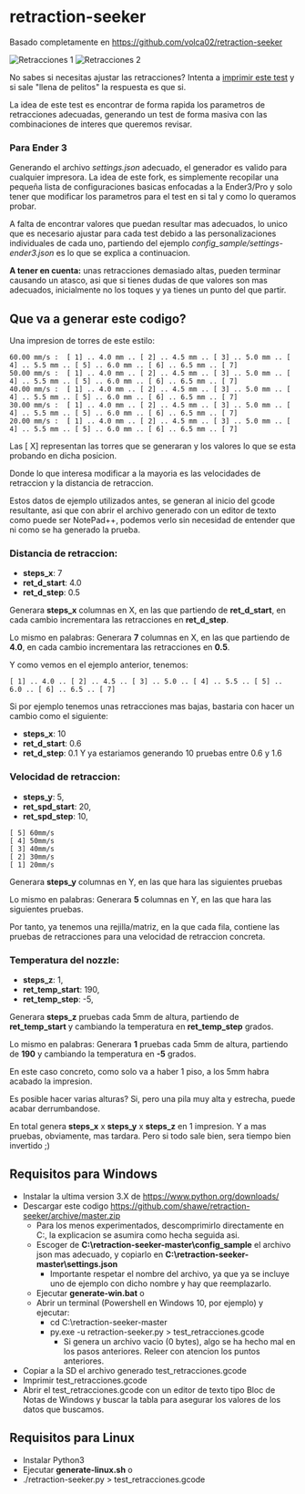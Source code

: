 # retraction-seeker

Basado completamente en https://github.com/volca02/retraction-seeker

![Retracciones 1](https://cdn.thingiverse.com/renders/10/b3/ff/01/dc/cDSC_0050_preview_featured.jpg)
![Retracciones 2](https://cdn.thingiverse.com/renders/5c/51/01/9b/33/1355deb5276418003ca1f1376e1173a4_preview_featured.jpg)

No sabes si necesitas ajustar las retracciones? Intenta a [imprimir este test](https://www.thingiverse.com/thing:909901) y si sale "llena de pelitos" la respuesta es que si.

La idea de este test es encontrar de forma rapida los parametros de retracciones adecuadas, generando un test de forma masiva con las combinaciones de interes que queremos revisar.

### Para Ender 3

Generando el archivo *settings.json* adecuado, el generador es valido para cualquier impresora. La idea de este fork, es simplemente recopilar una pequeña lista de configuraciones basicas enfocadas a la Ender3/Pro y solo tener que modificar los parametros para el test en si tal y como lo queramos probar.

A falta de encontrar valores que puedan resultar mas adecuados, lo unico que es necesario ajustar para cada test debido a las personalizaciones individuales de cada uno, partiendo del ejemplo *config_sample/settings-ender3.json* es lo que se explica a continuacion.

**A tener en cuenta:** unas retracciones demasiado altas, pueden terminar causando un atasco, asi que si tienes dudas de que valores son mas adecuados, inicialmente no los toques y ya tienes un punto del que partir.

## Que va a generar este codigo?

Una impresion de torres de este estilo:

```
60.00 mm/s :  [ 1] .. 4.0 mm .. [ 2] .. 4.5 mm .. [ 3] .. 5.0 mm .. [ 4] .. 5.5 mm .. [ 5] .. 6.0 mm .. [ 6] .. 6.5 mm .. [ 7]
50.00 mm/s :  [ 1] .. 4.0 mm .. [ 2] .. 4.5 mm .. [ 3] .. 5.0 mm .. [ 4] .. 5.5 mm .. [ 5] .. 6.0 mm .. [ 6] .. 6.5 mm .. [ 7]
40.00 mm/s :  [ 1] .. 4.0 mm .. [ 2] .. 4.5 mm .. [ 3] .. 5.0 mm .. [ 4] .. 5.5 mm .. [ 5] .. 6.0 mm .. [ 6] .. 6.5 mm .. [ 7]
30.00 mm/s :  [ 1] .. 4.0 mm .. [ 2] .. 4.5 mm .. [ 3] .. 5.0 mm .. [ 4] .. 5.5 mm .. [ 5] .. 6.0 mm .. [ 6] .. 6.5 mm .. [ 7]
20.00 mm/s :  [ 1] .. 4.0 mm .. [ 2] .. 4.5 mm .. [ 3] .. 5.0 mm .. [ 4] .. 5.5 mm .. [ 5] .. 6.0 mm .. [ 6] .. 6.5 mm .. [ 7]
```

Las [ X] representan las torres que se generaran y los valores lo que se esta probando en dicha posicion.

Donde lo que interesa modificar a la mayoria es las velocidades de retraccion y la distancia de retraccion.

Estos datos de ejemplo utilizados antes, se generan al inicio del gcode resultante, asi que con abrir el archivo generado con un editor de texto como puede ser NotePad++, podemos verlo sin necesidad de entender que ni como se ha generado la prueba.  

### Distancia de retraccion:
- **steps_x**: 7
- **ret_d_start**: 4.0
- **ret_d_step**: 0.5

Generara **steps_x** columnas en X, en las que partiendo de **ret_d_start**, en cada cambio incrementara las retracciones en **ret_d_step**.

Lo mismo en palabras: Generara **7** columnas en X, en las que partiendo de **4.0**, en cada cambio incrementara las retracciones en **0.5**.

Y como vemos en el ejemplo anterior, tenemos:  

```
[ 1] .. 4.0 .. [ 2] .. 4.5 .. [ 3] .. 5.0 .. [ 4] .. 5.5 .. [ 5] .. 6.0 .. [ 6] .. 6.5 .. [ 7]

```

Si por ejemplo tenemos unas retracciones mas bajas, bastaria con hacer un cambio como el siguiente:
- **steps_x**: 10
- **ret_d_start**: 0.6
- **ret_d_step**: 0.1
Y ya estariamos generando 10 pruebas entre 0.6 y 1.6

### Velocidad de retraccion:
- **steps_y**: 5,
- **ret_spd_start**: 20,
- **ret_spd_step**: 10,

```
[ 5] 60mm/s
[ 4] 50mm/s
[ 3] 40mm/s
[ 2] 30mm/s
[ 1] 20mm/s
```

Generara **steps_y** columnas en Y, en las que hara las siguientes pruebas

Lo mismo en palabras: Generara **5** columnas en Y, en las que hara las siguientes pruebas.

Por tanto, ya tenemos una rejilla/matriz, en la que cada fila, contiene las pruebas de retracciones para una velocidad de retraccion concreta.


### Temperatura del nozzle:
- **steps_z**: 1,
- **ret_temp_start**: 190,
- **ret_temp_step**: -5,

Generara **steps_z** pruebas cada 5mm de altura, partiendo de **ret_temp_start** y cambiando la temperatura en **ret_temp_step** grados.

Lo mismo en palabras: Generara **1** pruebas cada 5mm de altura, partiendo de **190** y cambiando la temperatura en **-5** grados.

En este caso concreto, como solo va a haber 1 piso, a los 5mm habra acabado la impresion.

Es posible hacer varias alturas? Si, pero una pila muy alta y estrecha, puede acabar derrumbandose.

En total genera **steps_x** x **steps_y** x **steps_z** en 1 impresion. Y a mas pruebas, obviamente, mas tardara. Pero si todo sale bien, sera tiempo bien invertido ;)


## Requisitos para Windows
- Instalar la ultima version 3.X de https://www.python.org/downloads/
- Descargar este codigo https://github.com/shawe/retraction-seeker/archive/master.zip
  - Para los menos experimentados, descomprimirlo directamente en C:, la explicacion se asumira como hecha seguida asi.
  - Escoger de **C:\retraction-seeker-master\config_sample** el archivo json mas adecuado, y copiarlo en **C:\retraction-seeker-master\settings.json**
    - Importante respetar el nombre del archivo, ya que ya se incluye uno de ejemplo con dicho nombre y hay que reemplazarlo.
  - Ejecutar **generate-win.bat**
  o
  - Abrir un terminal (Powershell en Windows 10, por ejemplo) y ejecutar:
    - cd C:\retraction-seeker-master
    - py.exe -u retraction-seeker.py > test_retracciones.gcode
      - Si genera un archivo vacio (0 bytes), algo se ha hecho mal en los pasos anteriores. Releer con atencion los puntos anteriores. 
- Copiar a la SD el archivo generado test_retracciones.gcode
- Imprimir test_retracciones.gcode
- Abrir el test_retracciones.gcode con un editor de texto tipo Bloc de Notas de Windows y buscar la tabla para asegurar los valores de los datos que buscamos.

## Requisitos para Linux
- Instalar Python3
- Ejecutar **generate-linux.sh**
o 
- ./retraction-seeker.py > test_retracciones.gcode

